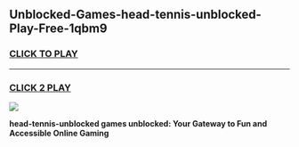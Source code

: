 
## Unblocked-Games-head-tennis-unblocked-Play-Free-1qbm9
<h3>
<a href="https://premium76.site?title=head-tennis-unblocked&ref=23A">CLICK TO PLAY</a></h3>
<hr>

<h3>
<a href="https://premium76.site?title=head-tennis-unblocked&ref=23A">CLICK 2 PLAY</a>
  
</h3>

<a href="https://premium76.site?title=head-tennis-unblocked&ref=23A"><img src="https://clearcache.store/games.png"></a>


**head-tennis-unblocked games unblocked: Your Gateway to Fun and Accessible Online Gaming**
